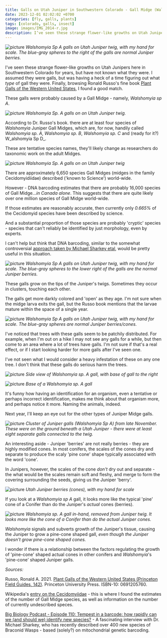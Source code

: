 ```yaml
---
title: Galls on Utah Juniper in Southwestern Colorado - Gall Midge (Walshomyia sp A)
date: 2023-12-01 02:02:02 +0700
categories: [fly, galls, plants]
tags: [colorado, galls, insect]
image: images/IMG_2014-r.jpg
description: I’ve seen these strange flower-like growths on Utah Junipers here in Southwestern Colorado for years, but have not known what they were. I assumed they were galls, but was having a heck of a time figuring out what type of…
---
```


![picture](images/IMG_2006-r.jpg)
*_Walshomyia Sp A_ galls on Utah Juniper twig, with my hand for scale. The blue-gray spheres to the right of the galls are normal Juniper berries.*

I've seen these strange flower-like growths on Utah Junipers here in Southwestern Colorado for years, but have not known what they were. I assumed they were galls, but was having a heck of a time figuring out what _type_ of gall they were. Finally, browsing Ronald Russo's fine book [Plant Galls of the Western United States](https://www.amazon.com/Western-United-States-Princeton-Guides/dp/0691205760?psc=1), I found a good match.

These galls were probably caused by a Gall Midge - namely, _Walshomyia sp A_.

![picture](images/IMG_2014-r.jpg)
*_Walshomyia Sp. A_ galls on on Utah Juniper twig.*

According to Dr. Russo's book. there are at least four species of _Walshomyia_ Juniper Gall Midges, which are, for now, handily called _Walshomyia sp. A_, _Walshomyia sp. B_, _Walshomyia sp. C_ and (ready for it?) W_alshomyia Sp D_.

These are tentative species names, they'll likely change as researchers do taxonomic work on the adult Midges.

![picture](images/IMG_2012-r.jpg)
*_Walshomyia Sp. A_ galls on on Utah Juniper twig*

There are approximately 6,650 species Gall Midges (midges in the family Cecidomyidiidae) described ('known to Science') world-wide.

However - DNA barcoding estimates that there are probably 16,000 species of Gall Midge..._in Canada alone_. This suggests that there are quite likely over one million species of Gall Midge world-wide.

If those estimates are reasonably accurate, then currently only _0.665%_ of the Cecidomyid species have been described by science.

And a substantial proportion of those species are probably 'cryptic' species - species that can't reliably be identified by just morphology, even by experts.

I can't help but think that DNA barcoding, similar to the somewhat controversial [approach taken by Michael Sharkey etal](https://www.bigbiology.org/episodes/2023/11/16/ep-110-tempest-in-a-barcode-how-rapidly-can-we-and-should-we-identify-new-species-with-michael-sharkey), would be pretty useful in this situation.

![picture](images/IMG_2007-r.jpg)
*_Walshomyia Sp A_ galls on Utah Juniper twig, with my hand for scale. The blue-gray spheres to the lower right of the galls are the normal Juniper berries.*

These galls grow on the tips of the Juniper's twigs. Sometimes they occur in clusters, touching each other.

The galls get more darkly colored and 'open' as they age. I'm not sure when the midge larva exits the gall, but the Russo book mentions that the larvae mature within the space of a single year.

![picture](images/IMG_2006-r.jpg)
*_Walshomyia Sp A_ galls on Utah Juniper twig, with my hand for scale. The blue-gray spheres are normal Juniper berries/cones.*

I've noticed that trees with these galls seem to be patchily distributed. For example, when I'm out on a hike I may not see any galls for a while, but then come to an area where a lot of trees have galls. I'm not sure if that's a real effect, or if I start looking harder for more galls after I've seen one.

I've not seen what I would consider a heavy infestation of these on any one tree. I don't think that these galls do serious harm the trees.

![picture](images/IMG_2015-r.jpg)
*Side view of _Walshomyia sp. A_ gall, with base of gall to the right*

![picture](images/IMG_2017-r.jpg)
*Base of a _Walshomyia sp. A_ gall*

It's funny how having an identification for an organism, even a tentative or perhaps incorrect identification, makes me think about that organism more, and perhaps notice it more. Naming the animals, indeed.

Next year, I'll keep an eye out for the other types of Juniper Midge galls.

![picture](images/20231123_095242-768x1024.jpg)
*Cluster of Juniper galls (_Walshomyia Sp A_) from late November. These were on the ground beneath a Utah Juniper - there were at least eight separate galls connected to the twig.*

An interesting aside - Juniper 'berries' are not really berries - they are highly modified cones. In most conifers, the scales of the cones dry and separate to produce the scaly 'pine cone' shape typically associated with the word 'cone'.

In Junipers, however, the scales of the cone _don't_ dry out and separate - the what would be the scales remain soft and fleshy, and merge to form the covering surrounding the seeds, giving us the Juniper 'berry'.

![picture](images/IMG_2020-r.jpg)
*Utah Juniper berries (cones), with my hand for scale*

If you look at a _Walshomyia sp A_ gall, it looks more like the typical 'pine' cone of a Conifer than do the Juniper's _actual_ cones (berries).

![picture](images/IMG_2016-r.jpg)
*_Walshomyia sp. A_ gall in-hand, removed from Juniper twig. It looks more like the cone of a Conifer than do the actual Juniper cones.*

_Walshomyia_ signals and subverts growth of the Juniper's tissue, causing the Juniper to grow a pine-cone shaped gall, _even though the Juniper doesn't grow pine-cone shaped cones._

I wonder if there is a relationship between the factors regulating the growth of 'pine-cone' shaped actual cones in other conifers and _Walshomyia_'s 'pine-cone' shaped Juniper galls.

_Sources:_

Russo, Ronald A. 2021. [Plant Galls of the Western United States (Princeton Field Guides, 142)](https://www.amazon.com/Western-United-States-Princeton-Guides/dp/0691205760?psc=1). Princeton University Press. ISBN-10: 0691205760.

Wikipedia's [entry on the Cecidomyiidae](https://en.wikipedia.org/wiki/Cecidomyiidae) - this is where I found the estimates of the number of Gall Midge species, as well as information on the number of currently undescribed speces.

[Big Biology Podcast - Episode 110: Tempest in a barcode: how rapidly can we (and should we) identify new species?](https://www.bigbiology.org/episodes/2023/11/16/ep-110-tempest-in-a-barcode-how-rapidly-can-we-and-should-we-identify-new-species-with-michael-sharkey) - A fascinating interview with Dr. Michael Sharkey, who has recently described over 400 new species of Braconid Wasps - based (solely?) on mitochondrial genetic barcoding.
